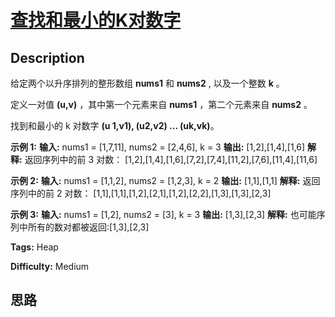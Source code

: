 # [查找和最小的K对数字][title]

## Description

给定两个以升序排列的整形数组 **nums1** 和 **nums2** , 以及一个整数 **k** 。

定义一对值  **(u,v)** ，其中第一个元素来自  **nums1** ，第二个元素来自 **nums2** 。

找到和最小的 k 对数字  **(u 1,v1), (u2,v2) ... (uk,vk)**。

**示例 1:**
            **输入:** nums1 = [1,7,11], nums2 = [2,4,6], k = 3    **输出:** [1,2],[1,4],[1,6]    **解释:** 返回序列中的前 3 对数：         [1,2],[1,4],[1,6],[7,2],[7,4],[11,2],[7,6],[11,4],[11,6]    

**示例 2:**
            **输入:** nums1 = [1,1,2], nums2 = [1,2,3], k = 2    **输出:** [1,1],[1,1]    **解释:** 返回序列中的前 2 对数：         [1,1],[1,1],[1,2],[2,1],[1,2],[2,2],[1,3],[1,3],[2,3]    

**示例 3:**
            **输入:** nums1 = [1,2], nums2 = [3], k = 3     **输出:** [1,3],[2,3]    **解释:** 也可能序列中所有的数对都被返回:[1,3],[2,3]    


**Tags:** Heap

**Difficulty:** Medium

## 思路

[title]: https://leetcode-cn.com/problems/find-k-pairs-with-smallest-sums
